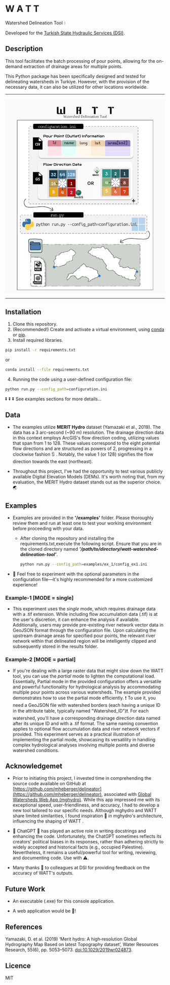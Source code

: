# W A T T

Watershed Delineation Tool :droplet:

Developed for the [Turkish State Hydraulic Services (DSI)](https://www.dsi.gov.tr/).

## Description

This tool facilitates the batch processing of pour points, allowing for the on-demand extraction of drainage areas for multiple points.

This Python package has been specifically designed and tested for delineating watersheds in Turkiye. However, with the provision of the necessary data, it can also be utilized for other locations worldwide.

---

<img src="doc/figures/WATT.png" alt="WATT description" />

---

## Installation

1. Clone this repository.
1. (Recommended!) Create and activate a virtual environment, using [conda](https://conda.io/projects/conda/en/latest/user-guide/tasks/manage-environments.html#activating-an-environment) or [pip](https://packaging.python.org/en/latest/guides/installing-using-pip-and-virtual-environments/#:~:text=To%20create%20a%20virtual%20environment,virtualenv%20in%20the%20below%20commands.&text=The%20second%20argument%20is%20the,project%20and%20call%20it%20env%20.).
1. Install required libraries.

```sh
pip install -r requirements.txt
```

or

```sh
conda install --file requirements.txt
```

4. Running the code using a user-defined configuration file:

```sh
python run.py --config_path=configuration.ini
```

:arrow_double_down: :arrow_double_down: :arrow_double_down: See examples sections for more details...

## Data

- The examples utilize **MERIT Hydro** dataset (Yamazaki et al., 2019). The data has a 3 arc-second (~90 m) resolution. The drainage direction data in this context employs ArcGIS's flow direction coding, utilizing values that span from 1 to 128. These values correspond to the eight potential flow directions and are structured as powers of 2, progressing in a clockwise fashion :arrows_clockwise: . Notably, the value 1 (or 128) signifies the flow direction towards the east (northeast).

- Throughout this project, I've had the opportunity to test various publicly available Digital Elevation Models (DEMs). It's worth noting that, from my evaluation, the MERIT Hydro dataset stands out as the superior choice. :earth_asia:

## Examples

- Examples are provided in the **'/examples'** folder. Please thoroughly review them and run at least one to test your working environment before proceeding with your data.

  - After cloning the repository and installing the requirements.txt,execute the following script. Ensure that you are in the cloned directory named **_'/path/to/directory/watt-watershed-delineation-tool'_**.

    ```sh
    python run.py --config_path=examples/ex_1/config_ex1.ini
    ```

- :dizzy: Feel free to experiment with the optional parameters in the configuration file—it's highly recommended for a more customized experience!

### Example-1 **[MODE = single]**

- This experiment uses the _single_ mode, which requires drainage data with a .tif extension. While including flow accumulation data (.tif) is at the user's discretion, it can enhance the analysis if available. Additionally, users may provide pre-existing river network vector data in GeoJSON format through the configuration file. Upon calculating the upstream drainage areas for specified pour points, the relevant river network within that delineated region will be intelligently clipped and subsequently stored in the results folder.

### Example-2 **[MODE = partial]**

- If you're dealing with a large raster data that might slow down the WATT tool, you can use the _partial_ mode to lighten the computational load. Essentially, Partial mode in the provided configuration offers a versatile and powerful functionality for hydrological analysis by accommodating multiple pour points across various watersheds. The example provided demonstrates how to use the partial mode efficiently. :heavy_exclamation_mark: To use it, you need a GeoJSON file with watershed borders (each having a unique ID in the attribute table, typically named "Watershed_ID"):heavy_exclamation_mark:. For each watershed, you'll have a corresponding drainage direction data named after its unique ID and with a .tif format. The same naming convention applies to optional flow accumulation data and river network vectors if provided. This experiment serves as a practical illustration of implementing the partial mode, showcasing its versatility in handling complex hydrological analyses involving multiple points and diverse watershed conditions.

## Acknowledgemet

- Prior to initiating this project, I invested time in comprehending the source code available on GitHub at [https://github.com/mheberger/delineator](https://github.com/mheberger/delineator), associated with [Global Watersheds Web App (mghydro)](https://mghydro.com/watersheds/). While this app impressed me with its exceptional speed, user-friendliness, and accuracy, I had to develop a new tool tailored to our specific needs. Although mghydro and WATT share limited similarities, I found inspiration :flashlight: in mghydro's architecture, influencing the shaping of WATT .

- :rocket: ChatGPT :rocket: has played an active role in writing docstrings and enhancing the code. Unfortunately, the ChatGPT sometimes reflects its creators' political biases in its responses, rather than adhering strictly to widely accepted and historical facts (e.g., occupied Palestine). Nevertheless, it remains a useful/powerful tool for writing, reviewing, and documenting code. Use with :warning:.

- Many thanks :tulip: to colleagues at DSI for providing feedback on the accuracy of WATT's outputs.

## Future Work

- An executable (.exe) for this console application.

- A web application would be :gem:!

## References

Yamazaki, D. et al. (2019) ‘Merit hydro: A high‐resolution Global Hydrography Map Based on latest Topography dataset’, Water Resources Research, 55(6), pp. 5053–5073. [doi:10.1029/2019wr024873](doi:10.1029/2019wr024873).

## Licence

MIT
